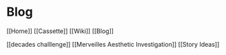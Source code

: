# Blog
[[Home]]
[[Cassette]]
[[Wiki]]
[[Blog]]

[[decades challlenge]]
[[Merveilles Aesthetic Investigation]]
[[Story Ideas]]